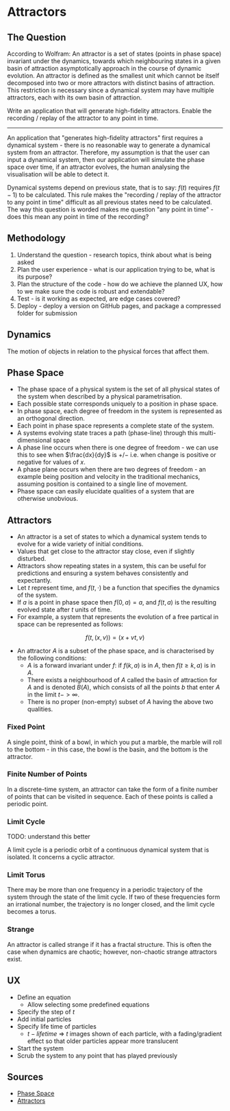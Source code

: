 # Attractors

## The Question

According to Wolfram: An attractor is a set of states (points in phase space)
invariant under the dynamics, towards which neighbouring states in a
given basin of attraction asymptotically approach in the course of dynamic
evolution. An attractor is defined as the smallest unit which cannot be itself
decomposed into two or more attractors with distinct basins of attraction.
This restriction is necessary since a dynamical system may have multiple
attractors, each with its own basin of attraction.

Write an application that will generate high-fidelity attractors. Enable the
recording / replay of the attractor to any point in time.

---

An application that "generates high-fidelity attractors" first requires a dynamical system - there is no reasonable way
to generate a dynamical system from an attractor. Therefore, my assumption is that the user can input a dynamical system, then
our application will simulate the phase space over time, if an attractor evolves, the human analysing the visualisation will
be able to detect it.

Dynamical systems depend on previous state, that is to say: $f(t)$ requires $f(t-1)$ to be calculated. This rule makes
the "recording / replay of the attractor to any point in time" difficult as all previous states need to be calculated. The
way this question is worded makes me question "any point in time" - does this mean any point in time of the recording?

## Methodology

1. Understand the question - research topics, think about what is being asked
2. Plan the user experience - what is our application trying to be, what is its purpose?
3. Plan the structure of the code - how do we achieve the planned UX, how to we make sure the code is robust and extendable?
4. Test - is it working as expected, are edge cases covered?
5. Deploy - deploy a version on GitHub pages, and package a compressed folder for submission

## Dynamics

The motion of objects in relation to the physical forces that affect them.

## Phase Space

- The phase space of a physical system is the set of all physical states of the system when described by a
  physical parametrisation.
- Each possible state corresponds uniquely to a position in phase space.
- In phase space, each degree of freedom in the system is represented as an orthogonal direction.
- Each point in phase space represents a complete state of the system.
- A systems evolving state traces a path (phase-line) through this multi-dimensional space
- A phase line occurs when there is one degree of freedom - we can use this to see when $\frac{dx}{dy}$ is $+/-$ i.e. when
  change is positive or negative for values of $x$.
- A phase plane occurs when there are two degrees of freedom - an example being position and velocity in the traditional
  mechanics, assuming position is contained to a single line of movement.
- Phase space can easily elucidate qualities of a system that are otherwise unobvious.

## Attractors

- An attractor is a set of states to which a dynamical system tends to evolve for a wide variety of initial conditions.
- Values that get close to the attractor stay close, even if slightly disturbed.
- Attractors show repeating states in a system, this can be useful for predictions and ensuring a system behaves consistently
  and expectantly.
- Let $t$ represent time, and $f(t, \cdot)$ be a function that specifies the dynamics of the system.
- If $a$ is a point in phase space then $f(0, a) = a$, and $f(t, a)$ is the resulting evolved state after $t$ units of time.
- For example, a system that represents the evolution of a free partical in space can be represented as follows:

$$
f(t, (x, v)) = (x + vt, v)
$$

- An attractor $A$ is a subset of the phase space, and is characterised by the following conditions:
  - $A$ is a forward invariant under $f$: if $f(k, a)$ is in $A$, then $f(t \geq k, a)$ is in $A$.
  - There exists a neighbourhood of $A$ called the basin of attraction for $A$ and is denoted $B(A)$, which consists of all the
    points $b$ that enter $A$ in the limit $t->\infty$.
  - There is no proper (non-empty) subset of $A$ having the above two qualities.

### Fixed Point

A single point, think of a bowl, in which you put a marble, the marble will roll to the bottom - in this case, the bowl
is the basin, and the bottom is the attractor.

### Finite Number of Points

In a discrete-time system, an attractor can take the form of a finite number of points that can be visited in sequence. Each
of these points is called a periodic point.

### Limit Cycle

TODO: understand this better

A limit cycle is a periodic orbit of a continuous dynamical system that is isolated. It concerns a cyclic attractor.

### Limit Torus

There may be more than one frequency in a periodic trajectory of the system through the state of the limit cycle. If two
of these frequencies form an irrational number, the trajectory is no longer closed, and the limit cycle becomes a torus.

### Strange

An attractor is called strange if it has a fractal structure. This is often the case when dynamics are chaotic; however, non-chaotic
strange attractors exist.

## UX

- Define an equation
  - Allow selecting some predefined equations
- Specify the step of $t$
- Add initial particles
- Specify life time of particles
  - $t - life time$ => $t$ images shown of each particle, with a fading/gradient effect so that older particles appear more translucent
- Start the system
- Scrub the system to any point that has played previously

## Sources

- [Phase Space](https://en.wikipedia.org/wiki/Phase_space)
- [Attractors](https://en.wikipedia.org/wiki/Attractor)

